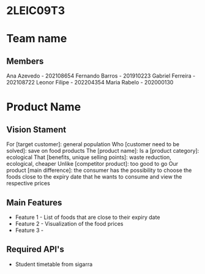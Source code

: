 # 2LEIC09T3

# Team name

## Members

Ana Azevedo - 202108654
Fernando Barros - 201910223
Gabriel Ferreira - 202108722
Leonor Filipe - 202204354
Maria Rabelo - 202000130

# Product Name

## Vision Stament
For [target customer]: general population
Who [customer need to be solved]: save on food products
The [product name]: 
Is a [product category]: ecological
That [benefits, unique selling points]: waste reduction, ecological, cheaper
Unlike [competitor product]: too good to go
Our product [main difference]: the consumer has the possibility to choose the
foods close to the expiry date that he wants to consume and view the respective prices

## Main Features
 - Feature 1 - List of foods that are close to their expiry date
 - Feature 2 - Visualization of the food prices
 - Feature 3 - 

## Required API's
- Student timetable from sigarra
